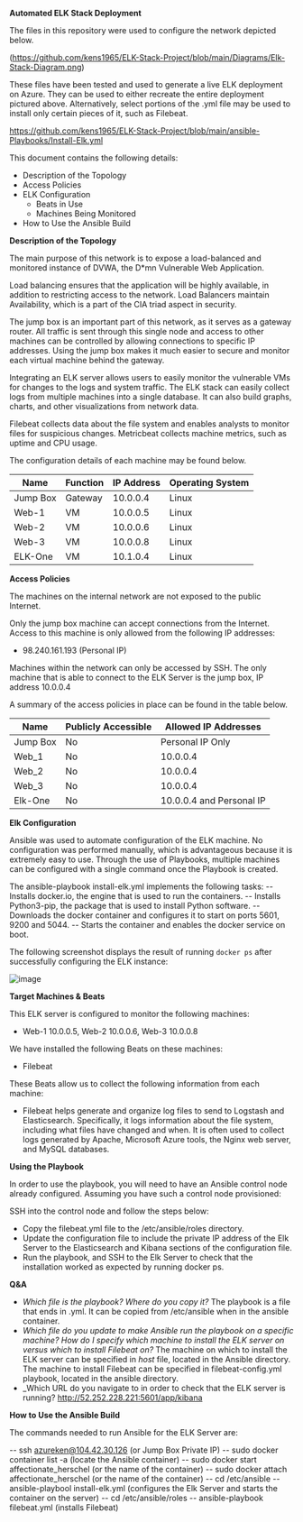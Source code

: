 
**Automated ELK Stack Deployment**

The files in this repository were used to configure the network depicted below.

(https://github.com/kens1965/ELK-Stack-Project/blob/main/Diagrams/Elk-Stack-Diagram.png)

These files have been tested and used to generate a live ELK deployment on Azure. They can be used to either recreate the entire deployment pictured above. Alternatively, select portions of the .yml file may be used to install only certain pieces of it, such as Filebeat.

https://github.com/kens1965/ELK-Stack-Project/blob/main/ansible-Playbooks/Install-Elk.yml

This document contains the following details:
- Description of the Topology
- Access Policies
- ELK Configuration
  - Beats in Use
  - Machines Being Monitored
- How to Use the Ansible Build

**Description of the Topology**

The main purpose of this network is to expose a load-balanced and monitored instance of DVWA, the D*mn Vulnerable Web Application.

Load balancing ensures that the application will be highly available, in addition to restricting access to the network. Load Balancers maintain Availability, which is a part of the CIA triad aspect in security.

The jump box is an important part of this network, as it serves as a gateway router. All traffic is sent through this single node and access to other machines can be controlled by allowing connections to specific IP addresses. Using the jump box makes it much easier to secure and monitor each virtual machine behind the gateway.

Integrating an ELK server allows users to easily monitor the vulnerable VMs for changes to the logs and system traffic. The ELK stack can easily collect logs from multiple machines into a single database. It can also build graphs, charts, and other visualizations from network data.

Filebeat collects data about the file system and enables analysts to monitor files for suspicious changes. Metricbeat collects machine metrics, such as uptime and CPU usage.

The configuration details of each machine may be found below.

| Name      | Function | IP Address | Operating System |
|---------- |----------|------------|------------------|
| Jump Box  | Gateway  | 10.0.0.4   | Linux            |
| Web-1     | VM       | 10.0.0.5   | Linux            |
| Web-2     | VM       | 10.0.0.6   | Linux            |
| Web-3     | VM       | 10.0.0.8   | Linux            |
| ELK-One   | VM       | 10.1.0.4   | Linux            |

**Access Policies**

The machines on the internal network are not exposed to the public Internet. 

Only the jump box machine can accept connections from the Internet. Access to this machine is only allowed from the following IP addresses:
- 98.240.161.193 (Personal IP)

Machines within the network can only be accessed by SSH. The only machine that is able to connect to the ELK Server is the jump box, IP address 10.0.0.4

A summary of the access policies in place can be found in the table below.

| Name     | Publicly Accessible | Allowed IP Addresses     |
|----------|---------------------|----------------------    |
| Jump Box |     No              | Personal IP Only         |
| Web_1    |     No              | 10.0.0.4                 |
| Web_2    |     No              | 10.0.0.4                 |
| Web_3    |     No              | 10.0.0.4                 |
| Elk-One  |     No              | 10.0.0.4 and Personal IP |

**Elk Configuration**

Ansible was used to automate configuration of the ELK machine. No configuration was performed manually, which is advantageous because it is extremely easy to use. Through the use of Playbooks, multiple machines can be configured with a single command once the Playbook is created.

The ansible-playbook install-elk.yml implements the following tasks:
-- Installs docker.io, the engine that is used to run the containers.
-- Installs Python3-pip, the package that is used to install Python software.
-- Downloads the docker container and configures it to start on ports 5601, 9200 and 5044.
-- Starts the container and enables the docker service on boot.

The following screenshot displays the result of running `docker ps` after successfully configuring the ELK instance:

![image](https://user-images.githubusercontent.com/81202358/112737761-e519be00-8f2a-11eb-8076-caf492e3a964.png)

**Target Machines & Beats**

This ELK server is configured to monitor the following machines:
- Web-1 10.0.0.5, Web-2 10.0.0.6, Web-3 10.0.0.8

We have installed the following Beats on these machines:
- Filebeat

These Beats allow us to collect the following information from each machine:
- Filebeat helps generate and organize log files to send to Logstash and Elasticsearch. Specifically, it logs information about the file system, including what files have changed and when. It is often used to collect logs generated by Apache, Microsoft Azure tools, the Nginx web server, and MySQL databases.

**Using the Playbook**

In order to use the playbook, you will need to have an Ansible control node already configured. Assuming you have such a control node provisioned: 

SSH into the control node and follow the steps below:

- Copy the filebeat.yml file to the /etc/ansible/roles directory.
- Update the configuration file to include the private IP address of the Elk Server to the Elasticsearch and Kibana
  sections of the configuration file.
- Run the playbook, and SSH to the Elk Server to check that the installation worked as expected by running docker ps.

**Q&A**
- _Which file is the playbook? Where do you copy it?_ The playbook is a file that ends in .yml. It can be copied from /etc/ansible when in
   the ansible container.
- _Which file do you update to make Ansible run the playbook on a specific machine? How do I specify which machine to install the ELK server on versus which to install Filebeat on?_ The machine on which to install the ELK server can be specified in _host_ file, located in the Ansible directory. The machine to install Filebeat can be specified in filebeat-config.yml playbook, located in the ansible directory.
- _Which URL do you navigate to in order to check that the ELK server is running? http://52.252.228.221:5601/app/kibana

**How to Use the Ansible Build**

The commands needed to run Ansible for the ELK Server are:

-- ssh azureken@104.42.30.126 (or Jump Box Private IP)
-- sudo docker container list -a (locate the Ansible container)
-- sudo docker start affectionate_herschel (or the name of the container)
-- sudo docker attach affectionate_herschel (or the name of the container)
-- cd /etc/ansible
-- ansible-playbool install-elk.yml (configures the Elk Server and starts the container on the server)
-- cd /etc/ansible/roles
-- ansible-playbook filebeat.yml (installs Filebeat)
